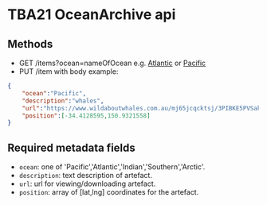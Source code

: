 # TBA21 OceanArchive api

## Methods
* GET /items?ocean=nameOfOcean e.g. [Atlantic](https://4xgacg5y8f.execute-api.eu-central-1.amazonaws.com/prod/items?ocean=Atlantic) or [Pacific](https://4xgacg5y8f.execute-api.eu-central-1.amazonaws.com/prod/items?ocean=Pacific)
* PUT /item with body example:
```json
{
	"ocean":"Pacific",
	"description":"whales",
	"url":"https://www.wildaboutwhales.com.au/mj65jcqcktsj/3PIBKE5PVSakQIuGcUimgi/cc089697dfb65e8b2296493498128bdc/moonshadow-cruises-656x388.jpg",
	"position":[-34.4128595,150.9321558]
}
```
## Required metadata fields
* `ocean`: one of 'Pacific','Atlantic','Indian','Southern','Arctic'.
* `description`: text description of artefact.
* `url`: url for viewing/downloading artefact.
* `position`: array of [lat,lng] coordinates for the artefact.
